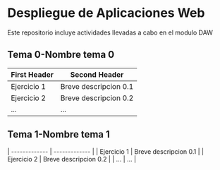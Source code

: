 # Despliegue de Aplicaciones Web
Este repositorio incluye actividades llevadas a cabo en el modulo DAW

## Tema 0-Nombre tema 0

| First Header  | Second Header |
| ------------- | ------------- |
| Ejercicio 1  | Breve descripcion 0.1 |
| Ejercicio 2 | Breve descripcion 0.2  |
| ... | ...  |





## Tema 1-Nombre tema 1

| ------------- | ------------- |
| Ejercicio 1  | Breve descripcion 0.1 |
| Ejercicio 2 | Breve descripcion 0.2  |
| ... | ...  |
